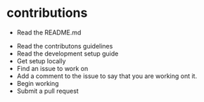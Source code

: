# contributions

* Read the README.md
<!-- * Read the code of conduct -->
* Read the contributons guidelines
* Read the development setup guide
* Get setup locally
* Find an issue to work on 
* Add a comment to the issue to say that you are working ont it.
* Begin working
* Submit a pull request
